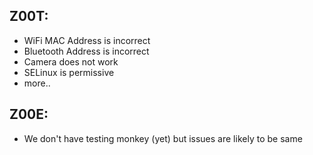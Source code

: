 Z00T:
---
* WiFi MAC Address is incorrect
* Bluetooth Address is incorrect
* Camera does not work
* SELinux is permissive
* more..

Z00E:
---
* We don't have testing monkey (yet) but issues are likely to be same

